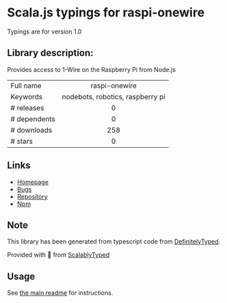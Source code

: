 
# Scala.js typings for raspi-onewire

Typings are for version 1.0

## Library description:
Provides access to 1-Wire on the Raspberry Pi from Node.js

|                    |                 |
| ------------------ | :-------------: |
| Full name          | raspi-onewire |
| Keywords           | nodebots, robotics, raspberry pi |
| # releases         | 0 |
| # dependents       | 0 |
| # downloads        | 258 |
| # stars            | 0 |

## Links
- [Homepage](https://github.com/nebrius/raspi-onewire)
- [Bugs](https://github.com/nebrius/raspi-onewire/issues)
- [Repository](https://github.com/nebrius/raspi-onewire)
- [Npm](https://www.npmjs.com/package/raspi-onewire)
    


## Note
This library has been generated from typescript code from [DefinitelyTyped](https://definitelytyped.org).

Provided with :purple_heart: from [ScalablyTyped](https://github.com/oyvindberg/ScalablyTyped)

## Usage
See [the main readme](../../readme.md) for instructions.


